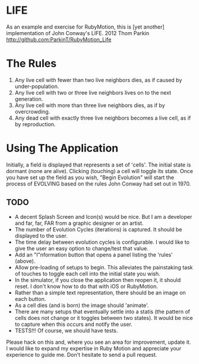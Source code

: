 LIFE
====

As an example and exercise for RubyMotion, this is [yet another] implementation of John Conway's LIFE.
2012 Thom Parkin   http://github.com:ParkinT/RubyMotion_Life

The Rules
=========

1. Any live cell with fewer than two live neighbors dies, as if caused by under-population.
2. Any live cell with two or three live neighbors lives on to the next generation.
3. Any live cell with more than three live neighbors dies, as if by overcrowding.
4. Any dead cell with exactly three live neighbors becomes a live cell, as if by reproduction.

Using The Application
=====================

Initially, a field is displayed that represents a set of 'cells'.  The initial state is dormant (none are alive).
Clicking (touching) a cell will toggle its state.
Once you have set up the field as you wish, "Begin Evolution" will start the process of EVOLVING based on the rules John Conway had set out in 1970.

TODO
----
*  A decent Splash Screen and Icon(s) would be nice.  But I am a developer and far, far, FAR from a graphic designer or an artist.
*  The number of Evolution Cycles (iterations) is captured.  It should be displayed to the user.
*  The time delay between evolution cycles is configurable.  I would like to give the user an easy option to change/test that value.
*  Add an "I"nformation button that opens a panel listing the 'rules' (above).
*  Allow pre-loading of setups to begin.  This alleviates the painstaking task of touches to toggle each cell into the initial state you wish.
*  In the simulator, if you close the application then reopen it, it should reset.  I don't know how to do that with iOS or RubyMotion.
*  Rather than a simple text representation, there should be an image on each button.
*  As a cell dies (and is born) the image should 'animate'.
*  There are many setups that eventually settle into a statis (the pattern of cells does not change or it toggles between two states).  It would be nice to capture when this occurs and notify the user.
*  TESTS!!!  Of course, we should have tests.

Please hack on this and, where you see an area for improvement, update it.  I would like to expand my expertise in Ruby Motion and appreciate your experience to guide me.  Don't hesitate to send a pull request.
